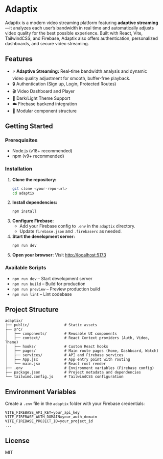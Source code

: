 # Adaptix

Adaptix is a modern video streaming platform featuring **adaptive streaming**—it analyzes each user’s bandwidth in real time and automatically adjusts video quality for the best possible experience. Built with React, Vite, TailwindCSS, and Firebase, Adaptix also offers authentication, personalized dashboards, and secure video streaming.

## Features

- ⚡ **Adaptive Streaming:** Real-time bandwidth analysis and dynamic video quality adjustment for smooth, buffer-free playback.
- 🔒 Authentication (Sign up, Login, Protected Routes)
- 🎬 Video Dashboard and Player
- 🎨 Dark/Light Theme Support
- ☁️ Firebase backend integration
- 🧩 Modular component structure

## Getting Started

### Prerequisites

- Node.js (v18+ recommended)
- npm (v9+ recommended)

### Installation

1. **Clone the repository:**
   ```bash
   git clone <your-repo-url>
   cd adaptix
   ```
2. **Install dependencies:**
   ```bash
   npm install
   ```
3. **Configure Firebase:**
   - Add your Firebase config to `.env` in the `adaptix` directory.
   - Update `firebase.json` and `.firebaserc` as needed.
4. **Start the development server:**
   ```bash
   npm run dev
   ```
5. **Open your browser:**
   Visit [http://localhost:5173](http://localhost:5173)

### Available Scripts

- `npm run dev` – Start development server
- `npm run build` – Build for production
- `npm run preview` – Preview production build
- `npm run lint` – Lint codebase

## Project Structure

```
adaptix/
├── public/                # Static assets
├── src/
│   ├── components/        # Reusable UI components
│   ├── context/           # React Context providers (Auth, Video, Theme)
│   ├── hooks/             # Custom React hooks
│   ├── pages/             # Main route pages (Home, Dashboard, Watch)
│   ├── services/          # API and Firebase services
│   ├── App.jsx            # App entry point with routing
│   └── main.jsx           # React root render
├── .env                   # Environment variables (Firebase config)
├── package.json           # Project metadata and dependencies
└── tailwind.config.js     # TailwindCSS configuration
```

## Environment Variables

Create a `.env` file in the `adaptix` folder with your Firebase credentials:

```
VITE_FIREBASE_API_KEY=your_api_key
VITE_FIREBASE_AUTH_DOMAIN=your_auth_domain
VITE_FIREBASE_PROJECT_ID=your_project_id
...
```

## License

MIT